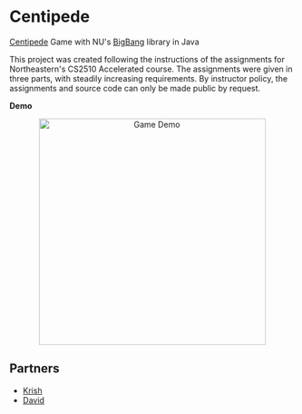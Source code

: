 # Centipede
[Centipede](https://en.wikipedia.org/wiki/Centipede_(video_game)) Game with NU's [BigBang](https://course.ccs.neu.edu/cs2510h/image-doc.html) library in Java

This project was created following the instructions of the assignments for Northeastern's CS2510 Accelerated course. The assignments were given in three parts, with steadily increasing requirements. By instructor policy, the assignments and source code can only be made public by request.

**Demo**

<p align="center">
  <img src="https://github.com/h0rban/centipede/blob/master/centipede.gif" alt="Game Demo" height="400"/>
</p>

## Partners
- [Krish](https://github.com/krisharma)
- [David](https://github.com/davidyei)
